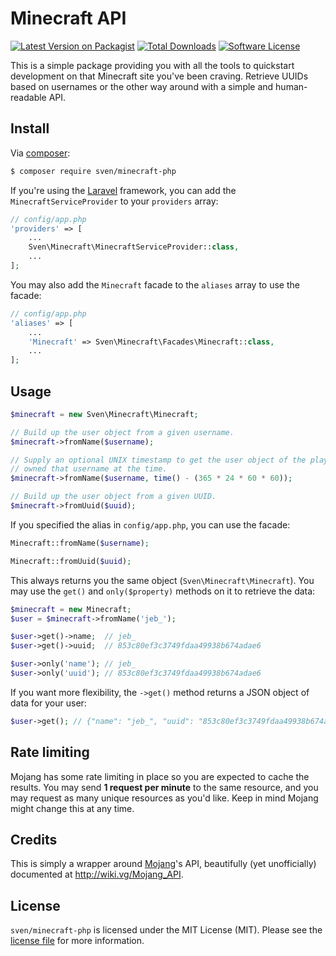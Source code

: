 # Minecraft API

[![Latest Version on Packagist][ico-version]][link-packagist]
[![Total Downloads][ico-downloads]][link-downloads]
[![Software License][ico-license]](LICENSE.md)

This is a simple package providing you with all the tools to quickstart
development on that Minecraft site you've been craving. Retrieve UUIDs based
on usernames or the other way around with a simple and human-readable API.

## Install

Via [composer](http://getcomposer.org):

```bash
$ composer require sven/minecraft-php
```

If you're using the [Laravel](http://laravel.com) framework, you can add the `MinecraftServiceProvider` to your
`providers` array:

```php
// config/app.php
'providers' => [
    ...
    Sven\Minecraft\MinecraftServiceProvider::class,
    ...
];
```

You may also add the `Minecraft` facade to the `aliases` array to use the facade:

```php
// config/app.php
'aliases' => [
    ...
    'Minecraft' => Sven\Minecraft\Facades\Minecraft::class,
    ...
];
```

## Usage

```php
$minecraft = new Sven\Minecraft\Minecraft;

// Build up the user object from a given username.
$minecraft->fromName($username);

// Supply an optional UNIX timestamp to get the user object of the player who
// owned that username at the time.
$minecraft->fromName($username, time() - (365 * 24 * 60 * 60));

// Build up the user object from a given UUID.
$minecraft->fromUuid($uuid);
```

If you specified the alias in `config/app.php`, you can use the facade:

```php
Minecraft::fromName($username);

Minecraft::fromUuid($uuid);
```

This always returns you the same object (`Sven\Minecraft\Minecraft`). You may use
the `get()` and `only($property)` methods on it to retrieve the data:

```php
$minecraft = new Minecraft;
$user = $minecraft->fromName('jeb_');

$user->get()->name;  // jeb_
$user->get()->uuid;  // 853c80ef3c3749fdaa49938b674adae6

$user->only('name'); // jeb_
$user->only('uuid'); // 853c80ef3c3749fdaa49938b674adae6
```

If you want more flexibility, the `->get()` method returns a JSON object of
data for your user:

```php
$user->get(); // {"name": "jeb_", "uuid": "853c80ef3c3749fdaa49938b674adae6"}
```

## Rate limiting

Mojang has some rate limiting in place so you are expected to cache the
results. You may send **1 request per minute** to the same resource, and
you may request as many unique resources as you'd like. Keep in mind
Mojang might change this at any time.

## Credits
This is simply a wrapper around [Mojang](https://mojang.com)'s API, beautifully
(yet unofficially) documented at http://wiki.vg/Mojang_API.

## License

`sven/minecraft-php` is licensed under the MIT License (MIT). Please see the
[license file](LICENSE.md) for more information.

[ico-version]: https://img.shields.io/packagist/v/sven/minecraft-php.svg?style=flat-square
[ico-license]: https://img.shields.io/badge/license-MIT-green.svg?style=flat-square
[ico-downloads]: https://img.shields.io/packagist/dt/sven/minecraft-php.svg?style=flat-square

[link-packagist]: https://packagist.org/packages/sven/minecraft-php
[link-downloads]: https://packagist.org/packages/sven/minecraft-php
